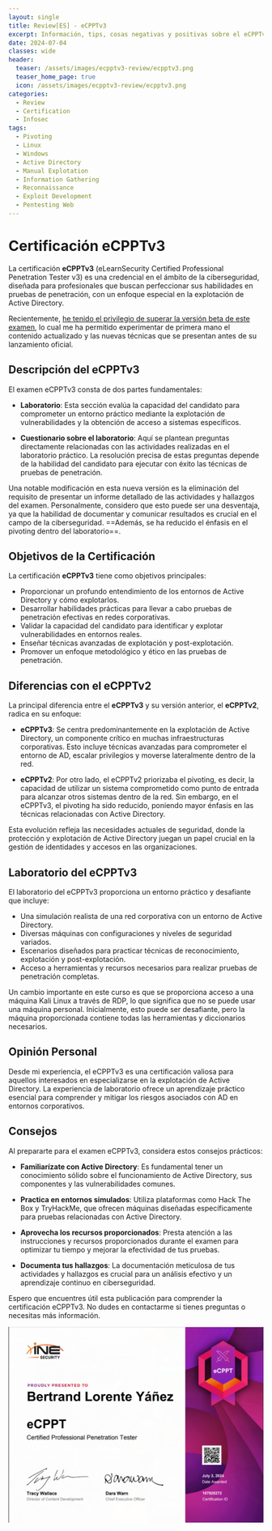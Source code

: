 ```yaml
---
layout: single
title: Review[ES] - eCPPTv3
excerpt: Información, tips, cosas negativas y positivas sobre el eCPPTv3
date: 2024-07-04
classes: wide
header:
  teaser: /assets/images/ecpptv3-review/ecpptv3.png
  teaser_home_page: true
  icon: /assets/images/ecpptv3-review/ecpptv3.png
categories:
  - Review
  - Certification
  - Infosec
tags:
  - Pivoting
  - Linux
  - Windows
  - Active Directory
  - Manual Explotation
  - Information Gathering
  - Reconnaissance
  - Exploit Development
  - Pentesting Web
---
```


# Certificación eCPPTv3

La certificación **eCPPTv3** (eLearnSecurity Certified Professional Penetration Tester v3) es una credencial en el ámbito de la ciberseguridad, diseñada para profesionales que buscan perfeccionar sus habilidades en pruebas de penetración, con un enfoque especial en la explotación de Active Directory.

Recientemente, [he tenido el privilegio de superar la versión beta de este examen](https://certs.ine.com/498ad8df-7f73-4a53-8722-08fd6fdabdcc#gs.b5nm77), lo cual me ha permitido experimentar de primera mano el contenido actualizado y las nuevas técnicas que se presentan antes de su lanzamiento oficial.

## Descripción del eCPPTv3

El examen eCPPTv3 consta de dos partes fundamentales:

- **Laboratorio**: Esta sección evalúa la capacidad del candidato para comprometer un entorno práctico mediante la explotación de vulnerabilidades y la obtención de acceso a sistemas específicos.

- **Cuestionario sobre el laboratorio**: Aquí se plantean preguntas directamente relacionadas con las actividades realizadas en el laboratorio práctico. La resolución precisa de estas preguntas depende de la habilidad del candidato para ejecutar con éxito las técnicas de pruebas de penetración.

Una notable modificación en esta nueva versión es la eliminación del requisito de presentar un informe detallado de las actividades y hallazgos del examen. Personalmente, considero que esto puede ser una desventaja, ya que la habilidad de documentar y comunicar resultados es crucial en el campo de la ciberseguridad. ==Además, se ha reducido el énfasis en el pivoting dentro del laboratorio==.

## Objetivos de la Certificación

La certificación **eCPPTv3** tiene como objetivos principales:

- Proporcionar un profundo entendimiento de los entornos de Active Directory y cómo explotarlos.
- Desarrollar habilidades prácticas para llevar a cabo pruebas de penetración efectivas en redes corporativas.
- Validar la capacidad del candidato para identificar y explotar vulnerabilidades en entornos reales.
- Enseñar técnicas avanzadas de explotación y post-explotación.
- Promover un enfoque metodológico y ético en las pruebas de penetración.

## Diferencias con el eCPPTv2

La principal diferencia entre el **eCPPTv3** y su versión anterior, el **eCPPTv2**, radica en su enfoque:

- **eCPPTv3**: Se centra predominantemente en la explotación de Active Directory, un componente crítico en muchas infraestructuras corporativas. Esto incluye técnicas avanzadas para comprometer el entorno de AD, escalar privilegios y moverse lateralmente dentro de la red.

- **eCPPTv2**: Por otro lado, el eCPPTv2 priorizaba el pivoting, es decir, la capacidad de utilizar un sistema comprometido como punto de entrada para alcanzar otros sistemas dentro de la red. Sin embargo, en el eCPPTv3, el pivoting ha sido reducido, poniendo mayor énfasis en las técnicas relacionadas con Active Directory.

Esta evolución refleja las necesidades actuales de seguridad, donde la protección y explotación de Active Directory juegan un papel crucial en la gestión de identidades y accesos en las organizaciones.

## Laboratorio del eCPPTv3

El laboratorio del eCPPTv3 proporciona un entorno práctico y desafiante que incluye:

- Una simulación realista de una red corporativa con un entorno de Active Directory.
- Diversas máquinas con configuraciones y niveles de seguridad variados.
- Escenarios diseñados para practicar técnicas de reconocimiento, explotación y post-explotación.
- Acceso a herramientas y recursos necesarios para realizar pruebas de penetración completas.

Un cambio importante en este curso es que se proporciona acceso a una máquina Kali Linux a través de RDP, lo que significa que no se puede usar una máquina personal. Inicialmente, esto puede ser desafiante, pero la máquina proporcionada contiene todas las herramientas y diccionarios necesarios.

## Opinión Personal

Desde mi experiencia, el eCPPTv3 es una certificación valiosa para aquellos interesados en especializarse en la explotación de Active Directory. La experiencia de laboratorio ofrece un aprendizaje práctico esencial para comprender y mitigar los riesgos asociados con AD en entornos corporativos.

## Consejos

Al prepararte para el examen eCPPTv3, considera estos consejos prácticos:

- **Familiarízate con Active Directory**: Es fundamental tener un conocimiento sólido sobre el funcionamiento de Active Directory, sus componentes y las vulnerabilidades comunes.

- **Practica en entornos simulados**: Utiliza plataformas como Hack The Box y TryHackMe, que ofrecen máquinas diseñadas específicamente para pruebas relacionadas con Active Directory.

- **Aprovecha los recursos proporcionados**: Presta atención a las instrucciones y recursos proporcionados durante el examen para optimizar tu tiempo y mejorar la efectividad de tus pruebas.

- **Documenta tus hallazgos**: La documentación meticulosa de tus actividades y hallazgos es crucial para un análisis efectivo y un aprendizaje continuo en ciberseguridad.

Espero que encuentres útil esta publicación para comprender la certificación eCPPTv3. No dudes en contactarme si tienes preguntas o necesitas más información.

![](/assets/images/ecpptv3-review/myecppt.png)

